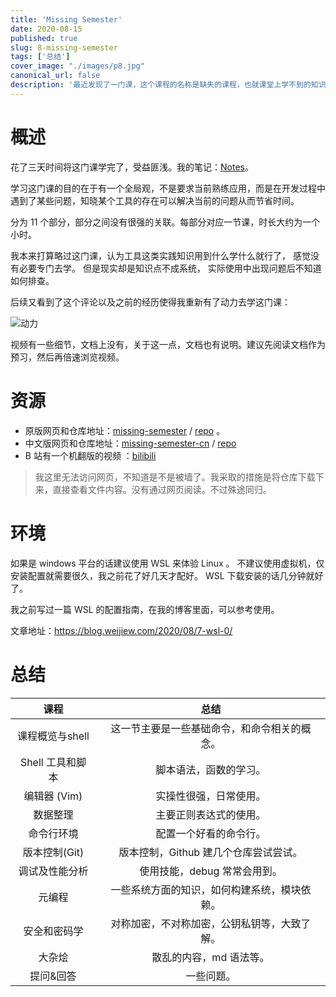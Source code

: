 ```yaml
---
title: 'Missing Semester'
date: 2020-08-15
published: true
slug: 8-missing-semester
tags: ['总结']
cover_image: "./images/p8.jpg"
canonical_url: false
description: '最近发现了一门课，这个课程的名称是缺失的课程，也就课堂上学不到的知识，是讲如何使用工具的。'
---
```


# 概述

花了三天时间将这门课学完了，受益匪浅。我的笔记：[Notes](https://weijiew.com/codestep/book/missing/ch0.html)。

学习这门课的目的在于有一个全局观，不是要求当前熟练应用，而是在开发过程中遇到了某些问题，知晓某个工具的存在可以解决当前的问题从而节省时间。

分为 11 个部分，部分之间没有很强的关联。每部分对应一节课，时长大约为一个小时。

我本来打算略过这门课，认为工具这类实践知识用到什么学什么就行了，
感觉没有必要专门去学。
但是现实却是知识点不成系统，
实际使用中出现问题后不知道如何排查。

后续又看到了这个评论以及之前的经历使得我重新有了动力去学这门课：

![动力](https://cdn.jsdelivr.net/gh/weijiew/pic@master/images/20200824145924.png)

视频有一些细节，文档上没有，关于这一点，文档也有说明。建议先阅读文档作为预习，然后再倍速浏览视频。

# 资源

* 原版网页和仓库地址：[missing-semester](https://missing.csail.mit.edu/) / [repo](https://github.com/missing-semester/missing-semester) 。
* 中文版网页和仓库地址：[missing-semester-cn](https://github.com/missing-semester-cn/missing-semester-cn.github.io) / [repo](https://missing-semester-cn.github.io/)
* B 站有一个机翻版的视频 ：[bilibili](https://www.bilibili.com/video/av86911412)

> 我这里无法访问网页，不知道是不是被墙了。我采取的措施是将仓库下载下来，直接查看文件内容。没有通过网页阅读。不过殊途同归。

# 环境

如果是 windows 平台的话建议使用 WSL 来体验 Linux 。
不建议使用虚拟机，仅安装配置就需要很久，我之前花了好几天才配好。
WSL 下载安装的话几分钟就好了。

我之前写过一篇 WSL 的配置指南，在我的博客里面，可以参考使用。

文章地址：https://blog.weijiew.com/2020/08/7-wsl-0/

# 总结

|       课程       |                     总结                     |
| :--------------: | :------------------------------------------: |
| 课程概览与shell  | 这一节主要是一些基础命令，和命令相关的概念。 |
| Shell 工具和脚本 |            脚本语法，函数的学习。            |
|   编辑器 (Vim)   |            实操性很强，日常使用。            |
|     数据整理     |            主要正则表达式的使用。            |
|    命令行环境    |            配置一个好看的命令行。            |
|  版本控制(Git)   |    版本控制，Github 建几个仓库尝试尝试。     |
|  调试及性能分析  |         使用技能，debug 常常会用到。         |
|      元编程      | 一些系统方面的知识，如何构建系统，模块依赖。 |
|   安全和密码学   | 对称加密，不对称加密，公钥私钥等，大致了解。 |
|      大杂烩      |           散乱的内容，md 语法等。            |
|    提问&回答     |                  一些问题。                  |
